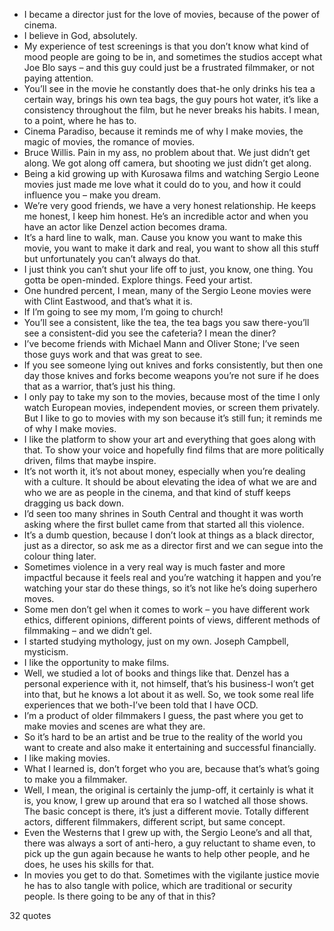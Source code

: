  - I became a director just for the love of movies, because of the power of cinema.
 - I believe in God, absolutely.
 - My experience of test screenings is that you don’t know what kind of mood people are going to be in, and sometimes the studios accept what Joe Blo says – and this guy could just be a frustrated filmmaker, or not paying attention.
 - You’ll see in the movie he constantly does that-he only drinks his tea a certain way, brings his own tea bags, the guy pours hot water, it’s like a consistency throughout the film, but he never breaks his habits. I mean, to a point, where he has to.
 - Cinema Paradiso, because it reminds me of why I make movies, the magic of movies, the romance of movies.
 - Bruce Willis. Pain in my ass, no problem about that. We just didn’t get along. We got along off camera, but shooting we just didn’t get along.
 - Being a kid growing up with Kurosawa films and watching Sergio Leone movies just made me love what it could do to you, and how it could influence you – make you dream.
 - We’re very good friends, we have a very honest relationship. He keeps me honest, I keep him honest. He’s an incredible actor and when you have an actor like Denzel action becomes drama.
 - It’s a hard line to walk, man. Cause you know you want to make this movie, you want to make it dark and real, you want to show all this stuff but unfortunately you can’t always do that.
 - I just think you can’t shut your life off to just, you know, one thing. You gotta be open-minded. Explore things. Feed your artist.
 - One hundred percent, I mean, many of the Sergio Leone movies were with Clint Eastwood, and that’s what it is.
 - If I’m going to see my mom, I’m going to church!
 - You’ll see a consistent, like the tea, the tea bags you saw there-you’ll see a consistent-did you see the cafeteria? I mean the diner?
 - I’ve become friends with Michael Mann and Oliver Stone; I’ve seen those guys work and that was great to see.
 - If you see someone lying out knives and forks consistently, but then one day those knives and forks become weapons you’re not sure if he does that as a warrior, that’s just his thing.
 - I only pay to take my son to the movies, because most of the time I only watch European movies, independent movies, or screen them privately. But I like to go to movies with my son because it’s still fun; it reminds me of why I make movies.
 - I like the platform to show your art and everything that goes along with that. To show your voice and hopefully find films that are more politically driven, films that maybe inspire.
 - It’s not worth it, it’s not about money, especially when you’re dealing with a culture. It should be about elevating the idea of what we are and who we are as people in the cinema, and that kind of stuff keeps dragging us back down.
 - I’d seen too many shrines in South Central and thought it was worth asking where the first bullet came from that started all this violence.
 - It’s a dumb question, because I don’t look at things as a black director, just as a director, so ask me as a director first and we can segue into the colour thing later.
 - Sometimes violence in a very real way is much faster and more impactful because it feels real and you’re watching it happen and you’re watching your star do these things, so it’s not like he’s doing superhero moves.
 - Some men don’t gel when it comes to work – you have different work ethics, different opinions, different points of views, different methods of filmmaking – and we didn’t gel.
 - I started studying mythology, just on my own. Joseph Campbell, mysticism.
 - I like the opportunity to make films.
 - Well, we studied a lot of books and things like that. Denzel has a personal experience with it, not himself, that’s his business-I won’t get into that, but he knows a lot about it as well. So, we took some real life experiences that we both-I’ve been told that I have OCD.
 - I’m a product of older filmmakers I guess, the past where you get to make movies and scenes are what they are.
 - So it’s hard to be an artist and be true to the reality of the world you want to create and also make it entertaining and successful financially.
 - I like making movies.
 - What I learned is, don’t forget who you are, because that’s what’s going to make you a filmmaker.
 - Well, I mean, the original is certainly the jump-off, it certainly is what it is, you know, I grew up around that era so I watched all those shows. The basic concept is there, it’s just a different movie. Totally different actors, different filmmakers, different script, but same concept.
 - Even the Westerns that I grew up with, the Sergio Leone’s and all that, there was always a sort of anti-hero, a guy reluctant to shame even, to pick up the gun again because he wants to help other people, and he does, he uses his skills for that.
 - In movies you get to do that. Sometimes with the vigilante justice movie he has to also tangle with police, which are traditional or security people. Is there going to be any of that in this?

32 quotes